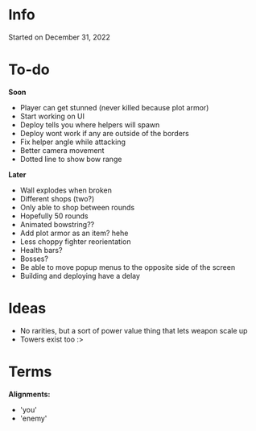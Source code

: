 # Info

Started on December 31, 2022  

# To-do

**Soon**

- Player can get stunned (never killed because plot armor)
- Start working on UI
- Deploy tells you where helpers will spawn
- Deploy wont work if any are outside of the borders
- Fix helper angle while attacking
- Better camera movement
- Dotted line to show bow range

**Later**

- Wall explodes when broken
- Different shops (two?)
- Only able to shop between rounds
- Hopefully 50 rounds
- Animated bowstring??
- Add plot armor as an item? hehe
- Less choppy fighter reorientation
- Health bars?
- Bosses?
- Be able to move popup menus to the opposite side of the screen
- Building and deploying have a delay

# Ideas

- No rarities, but a sort of power value thing that lets weapon scale up
- Towers exist too :>

# Terms

**Alignments:**

- 'you'
- 'enemy'
